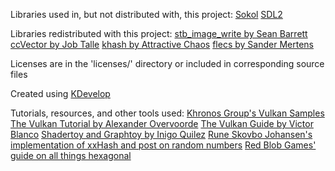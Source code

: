 Libraries used in, but not distributed with, this project:
[Sokol](https://github.com/floooh/sokol)
[SDL2](https://www.libsdl.org/)

Libraries redistributed with this project:
[stb_image_write by Sean Barrett](https://github.com/nothings/stb)
[ccVector by Job Talle](https://github.com/jobtalle/ccVector)
[khash by Attractive Chaos](https://github.com/attractivechaos/klib)
[flecs by Sander Mertens](https://github.com/SanderMertens/flecs)

Licenses are in the 'licenses/' directory or included in corresponding source files

Created using [KDevelop](https://www.kdevelop.org/)

Tutorials, resources, and other tools used:
[Khronos Group's Vulkan Samples](https://github.com/KhronosGroup/Vulkan-Samples)
[The Vulkan Tutorial by Alexander Overvoorde](https://vulkan-tutorial.com/)
[The Vulkan Guide by Victor Blanco](https://vkguide.dev/)
[Shadertoy and Graphtoy by Inigo Quilez](https://iquilezles.org/)
[Rune Skovbo Johansen's implementation of xxHash and post on random numbers](https://blog.runevision.com/2015/01/primer-on-repeatable-random-numbers.html)
[Red Blob Games' guide on all things hexagonal](https://www.redblobgames.com/grids/hexagons/)
